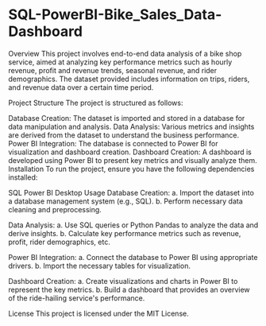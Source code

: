 # SQL-PowerBI-Bike_Sales_Data-Dashboard


Overview
This project involves end-to-end data analysis of a bike shop service, aimed at analyzing key performance metrics such as hourly revenue, profit and revenue trends, seasonal revenue, and rider demographics. The dataset provided includes information on trips, riders, and revenue data over a certain time period.

Project Structure
The project is structured as follows:

Database Creation: The dataset is imported and stored in a database for data manipulation and analysis.
Data Analysis: Various metrics and insights are derived from the dataset to understand the business performance.
Power BI Integration: The database is connected to Power BI for visualization and dashboard creation.
Dashboard Creation: A dashboard is developed using Power BI to present key metrics and visually analyze them.
Installation
To run the project, ensure you have the following dependencies installed:

SQL
Power BI Desktop
Usage
Database Creation: a. Import the dataset into a database management system (e.g., SQL). b. Perform necessary data cleaning and preprocessing.


Data Analysis: a. Use SQL queries or Python Pandas to analyze the data and derive insights. b. Calculate key performance metrics such as revenue, profit, rider demographics, etc.

Power BI Integration: a. Connect the database to Power BI using appropriate drivers. b. Import the necessary tables for visualization.

Dashboard Creation: a. Create visualizations and charts in Power BI to represent the key metrics. b. Build a dashboard that provides an overview of the ride-hailing service's performance.

License
This project is licensed under the MIT License.

